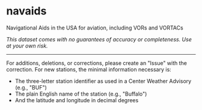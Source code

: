 # navaids
Navigational Aids in the USA for aviation, including VORs and VORTACs

*This dataset comes with no guarantees of accuracy or completeness. Use at your own risk.*

----

For additions, deletions, or corrections, please create an "Issue" with the correction. For new stations, the minimal information necessary is:
- The three-letter station identifier as used in a Center Weather Advisory (e.g., "BUF")
- The plain English name of the station (e.g., "Buffalo")
- And the latitude and longitude in decimal degrees
